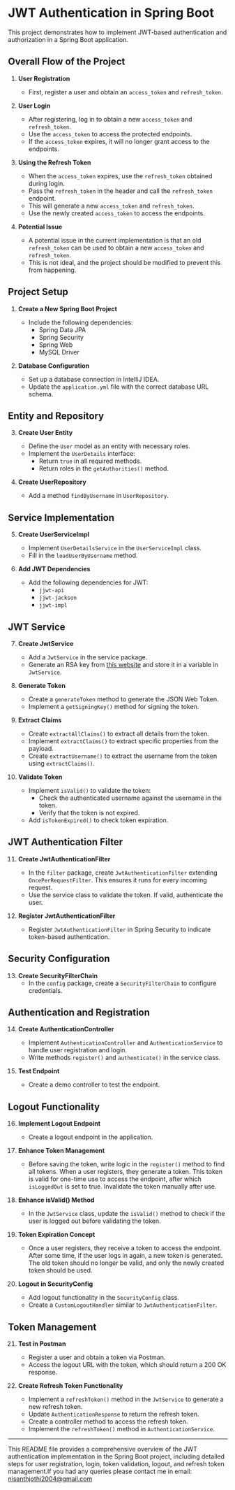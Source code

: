 # JWT Authentication in Spring Boot

This project demonstrates how to implement JWT-based authentication and authorization in a Spring Boot application.

## Overall Flow of the Project

1. **User Registration**
   - First, register a user and obtain an `access_token` and `refresh_token`.

2. **User Login**
   - After registering, log in to obtain a new `access_token` and `refresh_token`.
   - Use the `access_token` to access the protected endpoints.
   - If the `access_token` expires, it will no longer grant access to the endpoints.

3. **Using the Refresh Token**
   - When the `access_token` expires, use the `refresh_token` obtained during login.
   - Pass the `refresh_token` in the header and call the `refresh_token` endpoint.
   - This will generate a new `access_token` and `refresh_token`.
   - Use the newly created `access_token` to access the endpoints.

4. **Potential Issue**
   - A potential issue in the current implementation is that an old `refresh_token` can be used to obtain a new `access_token` and `refresh_token`.
   - This is not ideal, and the project should be modified to prevent this from happening.

## Project Setup

1. **Create a New Spring Boot Project**
   - Include the following dependencies:
     - Spring Data JPA
     - Spring Security
     - Spring Web
     - MySQL Driver

2. **Database Configuration**
   - Set up a database connection in IntelliJ IDEA.
   - Update the `application.yml` file with the correct database URL schema.

## Entity and Repository

3. **Create User Entity**
   - Define the `User` model as an entity with necessary roles.
   - Implement the `UserDetails` interface:
     - Return `true` in all required methods.
     - Return roles in the `getAuthorities()` method.

4. **Create UserRepository**
   - Add a method `findByUsername` in `UserRepository`.

## Service Implementation

5. **Create UserServiceImpl**
   - Implement `UserDetailsService` in the `UserServiceImpl` class.
   - Fill in the `loadUserByUsername` method.

6. **Add JWT Dependencies**
   - Add the following dependencies for JWT:
     - `jjwt-api`
     - `jjwt-jackson`
     - `jjwt-impl`

## JWT Service

7. **Create JwtService**
   - Add a `JwtService` in the service package.
   - Generate an RSA key from [this website](https://www.csfieldguide.org.nz/en/interactives/rsa-key-generator/) and store it in a variable in `JwtService`.

8. **Generate Token**
   - Create a `generateToken` method to generate the JSON Web Token.
   - Implement a `getSigningKey()` method for signing the token.

9. **Extract Claims**
   - Create `extractAllClaims()` to extract all details from the token.
   - Implement `extractClaims()` to extract specific properties from the payload.
   - Create `extractUsername()` to extract the username from the token using `extractClaims()`.

10. **Validate Token**
    - Implement `isValid()` to validate the token:
      - Check the authenticated username against the username in the token.
      - Verify that the token is not expired.
    - Add `isTokenExpired()` to check token expiration.

## JWT Authentication Filter

11. **Create JwtAuthenticationFilter**
    - In the `filter` package, create `JwtAuthenticationFilter` extending `OncePerRequestFilter`. This ensures it runs for every incoming request.
    - Use the service class to validate the token. If valid, authenticate the user.

12. **Register JwtAuthenticationFilter**
    - Register `JwtAuthenticationFilter` in Spring Security to indicate token-based authentication.

## Security Configuration

13. **Create SecurityFilterChain**
    - In the `config` package, create a `SecurityFilterChain` to configure credentials.

## Authentication and Registration

14. **Create AuthenticationController**
    - Implement `AuthenticationController` and `AuthenticationService` to handle user registration and login.
    - Write methods `register()` and `authenticate()` in the service class.

15. **Test Endpoint**
    - Create a demo controller to test the endpoint.

## Logout Functionality

16. **Implement Logout Endpoint**
    - Create a logout endpoint in the application.

17. **Enhance Token Management**
    - Before saving the token, write logic in the `register()` method to find all tokens. When a user registers, they generate a token. This token is valid for one-time use to access the endpoint, after which `isLoggedOut` is set to true. Invalidate the token manually after use.

18. **Enhance isValid() Method**
    - In the `JwtService` class, update the `isValid()` method to check if the user is logged out before validating the token.

19. **Token Expiration Concept**
    - Once a user registers, they receive a token to access the endpoint. After some time, if the user logs in again, a new token is generated. The old token should no longer be valid, and only the newly created token should be used.

20. **Logout in SecurityConfig**
    - Add logout functionality in the `SecurityConfig` class.
    - Create a `CustomLogoutHandler` similar to `JwtAuthenticationFilter`.

## Token Management

21. **Test in Postman**
    - Register a user and obtain a token via Postman.
    - Access the logout URL with the token, which should return a 200 OK response.

22. **Create Refresh Token Functionality**
    - Implement a `refreshToken()` method in the `JwtService` to generate a new refresh token.
    - Update `AuthenticationResponse` to return the refresh token.
    - Create a controller method to access the refresh token.
    - Implement the `refreshToken()` method in `AuthenticationService`.

---

This README file provides a comprehensive overview of the JWT authentication implementation in the Spring Boot project, including detailed steps for user registration, login, token validation, logout, and refresh token management.If you had any queries please contact me in email: nisanthjothi2004@gmail.com
